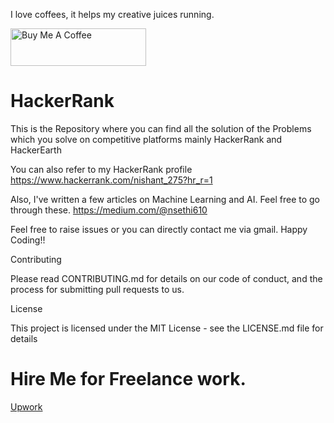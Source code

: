 I love coffees, it helps my creative juices running.

<a href="https://www.buymeacoffee.com/nsethi011" target="_blank"><img src="https://cdn.buymeacoffee.com/buttons/v2/default-red.png" alt="Buy Me A Coffee" style="height: 60px !important;width: 217px !important;" ></a>

# HackerRank
This is the Repository where you can find all the solution of the Problems which you solve on competitive platforms mainly HackerRank and HackerEarth


You can also refer to my HackerRank profile
https://www.hackerrank.com/nishant_275?hr_r=1

Also, I've written a few articles on Machine Learning and AI. Feel free to go through these.
https://medium.com/@nsethi610

Feel free to raise issues or you can directly contact me via gmail.
Happy Coding!!

Contributing

Please read CONTRIBUTING.md for details on our code of conduct, and the process for submitting pull requests to us.

License

This project is licensed under the MIT License - see the LICENSE.md file for details

# Hire Me for Freelance work.
[Upwork](https://www.upwork.com/freelancers/~014f750462368afb57)
